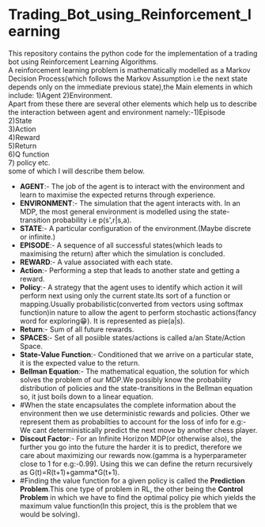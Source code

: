 # Trading_Bot_using_Reinforcement_learning
This repository contains the python code for the implementation of a trading bot using Reinforcement Learning Algorithms.<br/>
A reinforcement learning problem is mathematically modelled as a Markov Decision Process(which follows the Markov Assumption i.e the next state depends only on the immediate previous state),the Main elements in which include: 1)Agent 2)Environment.<br/>
Apart from these there are several other elements which help us to describe the interaction between agent and environment namely:-1)Episode <br/> 
2)State <br/>
3)Action <br/>
4)Reward <br/>
5)Return <br/>
6)Q function <br/>
7) policy etc. <br/>
some of which I will describe them below.<br/>
* **AGENT**:- The job of the agent is to interact with the environment and learn to maximise the expected returns through experience.<br/>
* **ENVIRONMENT**:- The simulation that the agent interacts with. In an MDP, the most general environment is modelled using the state-transition probability i.e p(s',r|s,a).<br/>
* **STATE**:- A particular configuration of the environment.(Maybe discrete or infinite.)<br/>
* **EPISODE**:- A sequence of all successful states(which leads to maximising the return) after which the simulation is concluded.<br/>
* **REWARD**:- A value associated with each state.<br/>
* **Action**:- Performing a step that leads to another state and getting a reward.<br/>
* **Policy**:- A strategy that the agent uses to identify which action it will perform next using only the current state.Its sort of a function or mapping.Usually probabilistic(converted from vectors using softmax function)in nature to allow the agent to perform stochastic actions(fancy word for exploring😁). It is represented as pie(a|s).<br/>
* **Return**:- Sum of all future rewards.<br/>
* **SPACES**:- Set of all posiible states/actions is called a/an State/Action Space.<br/>
* **State-Value Function**:- Conditioned that we arrive on a particular state, it is the expected value to the return.<br/>
* **Bellman Equation**:- The mathematical equation, the solution for which solves the problem of our MDP.We possibly know the probability distribution of policies and the state-transitions in the Bellman equation so, it just boils down to a linear equation. <br/>
* #When the state encapsulates the complete information about the environment then we use deterministic rewards and policies. Other we represent them as probabilties to account for the loss of info for e.g:- We cant deterministically predict the next move by another chess player.<br/>
* **Discout Factor**:- For an Infinite Horizon MDP(or otherwise also), the further you go into the future the harder it is to predict, therefore we care about maximizing our rewards now.(gamma is a hyperparameter close to 1 for e.g:-0.99). Using this we can define the return recursively as G(t)=R(t+1)+gamma*G(t+1).<br/>
* #Finding the value function for a given policy is called the **Prediction Problem**.This one type of problem in RL, the other being the **Control Problem** in which we have to find the optimal policy pie which yields the maximum value function(In this project, this is the problem that we would be solving).<br/>
